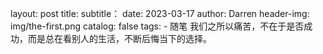 layout:     post
title:
subtitle：
date:       2023-03-17
author:     Darren
header-img: img/the-first.png
catalog: false
tags:
    - 随笔
我们之所以痛苦，不在于是否成功，而是总在看别人的生活，不断后悔当下的选择。